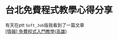 # 台北免費程式教學心得分享

有天在ptt `Soft_Job`版我看到了一篇文章  
[[情報] 免費程式入門教學(高雄)](https://www.ptt.cc/bbs/Soft_Job/M.1445658439.A.7DE.html)